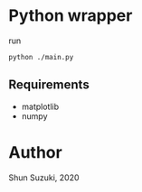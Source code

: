 # Python wrapper

run

```
python ./main.py
```

## Requirements

* matplotlib
* numpy

# Author

Shun Suzuki, 2020
